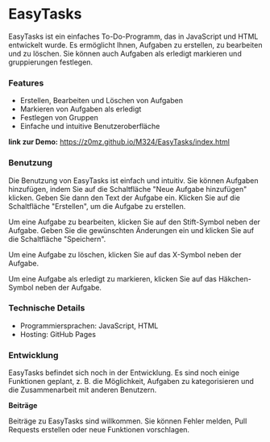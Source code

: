 # EasyTasks

EasyTasks ist ein einfaches To-Do-Programm, das in JavaScript und HTML entwickelt wurde. Es ermöglicht Ihnen, Aufgaben zu erstellen, zu bearbeiten und zu löschen. Sie können auch Aufgaben als erledigt markieren und gruppierungen festlegen.

### Features

- Erstellen, Bearbeiten und Löschen von Aufgaben
- Markieren von Aufgaben als erledigt
- Festlegen von Gruppen
- Einfache und intuitive Benutzeroberfläche

**link zur Demo:** https://z0mz.github.io/M324/EasyTasks/index.html

### Benutzung

Die Benutzung von EasyTasks ist einfach und intuitiv. Sie können Aufgaben hinzufügen, indem Sie auf die Schaltfläche "Neue Aufgabe hinzufügen" klicken. Geben Sie dann den Text der Aufgabe ein. Klicken Sie auf die Schaltfläche "Erstellen", um die Aufgabe zu erstellen.

Um eine Aufgabe zu bearbeiten, klicken Sie auf den Stift-Symbol neben der Aufgabe. Geben Sie die gewünschten Änderungen ein und klicken Sie auf die Schaltfläche "Speichern".

Um eine Aufgabe zu löschen, klicken Sie auf das X-Symbol neben der Aufgabe.

Um eine Aufgabe als erledigt zu markieren, klicken Sie auf das Häkchen-Symbol neben der Aufgabe.

### Technische Details

- Programmiersprachen: JavaScript, HTML
- Hosting: GitHub Pages

### Entwicklung

EasyTasks befindet sich noch in der Entwicklung. Es sind noch einige Funktionen geplant, z. B. die Möglichkeit, Aufgaben zu kategorisieren und die Zusammenarbeit mit anderen Benutzern.

**Beiträge**

Beiträge zu EasyTasks sind willkommen. Sie können Fehler melden, Pull Requests erstellen oder neue Funktionen vorschlagen.
